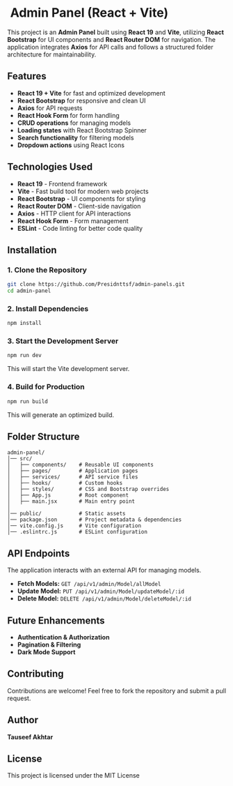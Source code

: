 #  Admin Panel (React + Vite)

This project is an **Admin Panel** built using **React 19** and **Vite**, utilizing **React Bootstrap** for UI components and **React Router DOM** for navigation. The application integrates **Axios** for API calls and follows a structured folder architecture for maintainability.

## Features

- **React 19 + Vite** for fast and optimized development
- **React Bootstrap** for responsive and clean UI
- **Axios** for API requests
- **React Hook Form** for form handling
- **CRUD operations** for managing models
- **Loading states** with React Bootstrap Spinner
- **Search functionality** for filtering models
- **Dropdown actions** using React Icons

## Technologies Used

- **React 19** - Frontend framework
- **Vite** - Fast build tool for modern web projects
- **React Bootstrap** - UI components for styling
- **React Router DOM** - Client-side navigation
- **Axios** - HTTP client for API interactions
- **React Hook Form** - Form management
- **ESLint** - Code linting for better code quality

## Installation

### 1. Clone the Repository

```sh
git clone https://github.com/Presidnttsf/admin-panels.git
cd admin-panel
```

### 2. Install Dependencies

```sh
npm install
```

### 3. Start the Development Server

```sh
npm run dev
```

This will start the Vite development server.

### 4. Build for Production

```sh
npm run build
```

This will generate an optimized build.

## Folder Structure

```
admin-panel/
│── src/
│   ├── components/    # Reusable UI components
│   ├── pages/         # Application pages
│   ├── services/      # API service files
│   ├── hooks/         # Custom hooks
│   ├── styles/        # CSS and Bootstrap overrides
│   ├── App.js         # Root component
│   ├── main.jsx       # Main entry point
│
│── public/            # Static assets
│── package.json       # Project metadata & dependencies
│── vite.config.js     # Vite configuration
│── .eslintrc.js       # ESLint configuration
```

## API Endpoints

The application interacts with an external API for managing models.

- **Fetch Models:** `GET /api/v1/admin/Model/allModel`
- **Update Model:** `PUT /api/v1/admin/Model/updateModel/:id`
- **Delete Model:** `DELETE /api/v1/admin/Model/deleteModel/:id`

## Future Enhancements

- **Authentication & Authorization**
- **Pagination & Filtering**
- **Dark Mode Support**

## Contributing

Contributions are welcome! Feel free to fork the repository and submit a pull request.

## Author

**Tauseef Akhtar**

## License

This project is licensed under the MIT License

